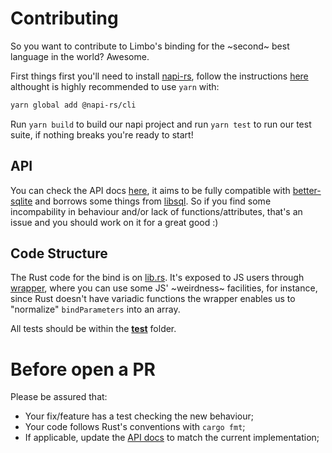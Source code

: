 # Contributing

So you want to contribute to Limbo's binding for the ~second~ best language in the world? Awesome.

First things first you'll need to install [napi-rs](https://napi.rs/), follow the instructions [here](https://napi.rs/docs/introduction/getting-started) althought is highly recommended to use `yarn` with:

```sh
yarn global add @napi-rs/cli
```

Run `yarn build` to build our napi project and run `yarn test` to run our test suite, if nothing breaks you're ready to start!

## API

You can check the API docs [here](./API.md), it aims to be fully compatible with [better-sqlite](https://github.com/WiseLibs/better-sqlite3/) and borrows some things from [libsql](https://github.com/tursodatabase/libsql-js). So if you find some incompability in behaviour and/or lack of functions/attributes, that's an issue and you should work on it for a great good :)

## Code Structure

The Rust code for the bind is on [lib.rs](../src/lib.rs). It's exposed to JS users through [wrapper](../wrapper.js), where you can
use some JS' ~weirdness~ facilities, for instance, since Rust doesn't have variadic functions the wrapper enables us to "normalize" `bindParameters` into an array.

All tests should be within the [__test__](../__test__/) folder.

# Before open a PR

Please be assured that:

- Your fix/feature has a test checking the new behaviour;
- Your code follows Rust's conventions with `cargo fmt`;
- If applicable, update the [API docs](./API.md) to match the current implementation;

